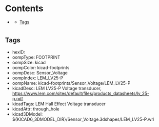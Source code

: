 



Contents
========

* [](#)
	* [Tags](#tags)

# 

## Tags

- hexID: 
- oompType: FOOTPRINT
- oompSize: kicad
- oompColor: kicad-footprints
- oompDesc: Sensor_Voltage
- oompIndex: LEM_LV25-P
- oompName: kicad-footprints/Sensor_Voltage/LEM_LV25-P
- kicadDesc: LEM LV25-P Voltage transducer, https://www.lem.com/sites/default/files/products_datasheets/lv_25-p.pdf
- kicadTags: LEM Hall Effect Voltage transducer
- kicadAttr: through_hole
- kicad3DModel: ${KICAD6_3DMODEL_DIR}/Sensor_Voltage.3dshapes/LEM_LV25-P.wrl
